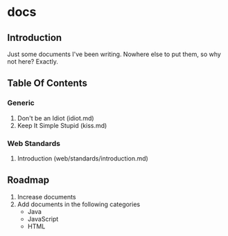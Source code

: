 docs
====

Introduction
------------

Just some documents I've been writing. Nowhere else to put them, so why not here? Exactly.

Table Of Contents
-----------------

### Generic

1. Don't be an Idiot (idiot.md)
2. Keep It Simple Stupid (kiss.md)

### Web Standards
1. Introduction (web/standards/introduction.md)

Roadmap
-------

1. Increase documents
2. Add documents in the following categories
    * Java
    * JavaScript
    * HTML